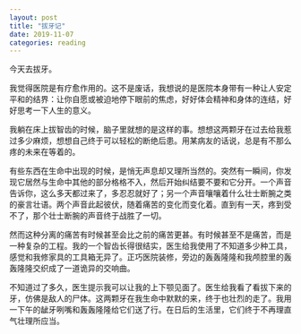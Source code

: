 ```yaml
---
layout: post
title: "拔牙记"
date: 2019-11-07
categories: reading
---
```


今天去拔牙。

我觉得医院是有疗愈作用的。这不是废话，我想说的是医院本身带有一种让人安定平和的结界：让你自愿或被迫地停下眼前的焦虑，好好体会精神和身体的连结，好好思考一下人生的意义。

我躺在床上拔智齿的时候，脑子里就想的是这样的事。想想这两颗牙在过去给我惹过多少麻烦，想想自己终于可以轻松的断绝后患。用某病友的话说，总是有不那么疼的未来在等着的。

有些东西在生命中出现的时候，是悄无声息却又理所当然的。突然有一瞬间，你发现它居然与生命中其他的部分格格不入，然后开始纠结要不要和它分开。一个声音告诉你，这么多天都过来了，多忍忍就好了；另一个声音嚷嚷着什么壮士断腕之类的豪言壮语。两个声音此起彼伏，随着痛苦的变化而变化着。直到有一天，疼到受不了，那个壮士断腕的声音终于战胜了一切。

然而这种分离的痛苦有时候甚至会比之前的痛苦更甚。有时候甚至不是痛苦，而是一种复杂的工程。我的一个智齿长得很结实，医生给我使用了不知道多少种工具，感觉和我修家具的工具箱无异了。正巧医院装修，旁边的轰轰隆隆和我颅腔里的轰轰隆隆交织成了一道诡异的交响曲。

不知道过了多久，医生提示我可以让我的上下颚见面了。医生给我看了看拔下来的牙，仿佛是敌人的尸体。这两颗牙在我生命中默默的来，终于也壮烈的走了。我用一下午的龇牙咧嘴和轰轰隆隆给它们送了行。在日后的生活里，它们终于不再理直气壮理所应当。